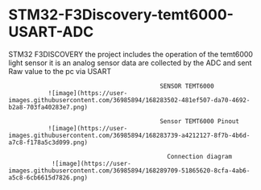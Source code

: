 # STM32-F3Discovery-temt6000-USART-ADC
STM32 F3DISCOVERY the project includes the operation of the temt6000 light sensor it is an analog sensor data are collected by the ADC and sent Raw value to the pc via USART 
    
                                              SENSOR TEMT6000
               ![image](https://user-images.githubusercontent.com/36985894/168283502-481ef507-da70-4692-b2a8-703fa40283e7.png)

                                              Sensor TEMT6000 Pinout 
               ![image](https://user-images.githubusercontent.com/36985894/168283739-a4212127-8f7b-4b6d-a7c8-f178a5c3d099.png)
               
                                                Connection diagram
                ![image](https://user-images.githubusercontent.com/36985894/168289709-51865620-8cfa-4ab6-a5c8-6cb6615d7826.png)

               
               
